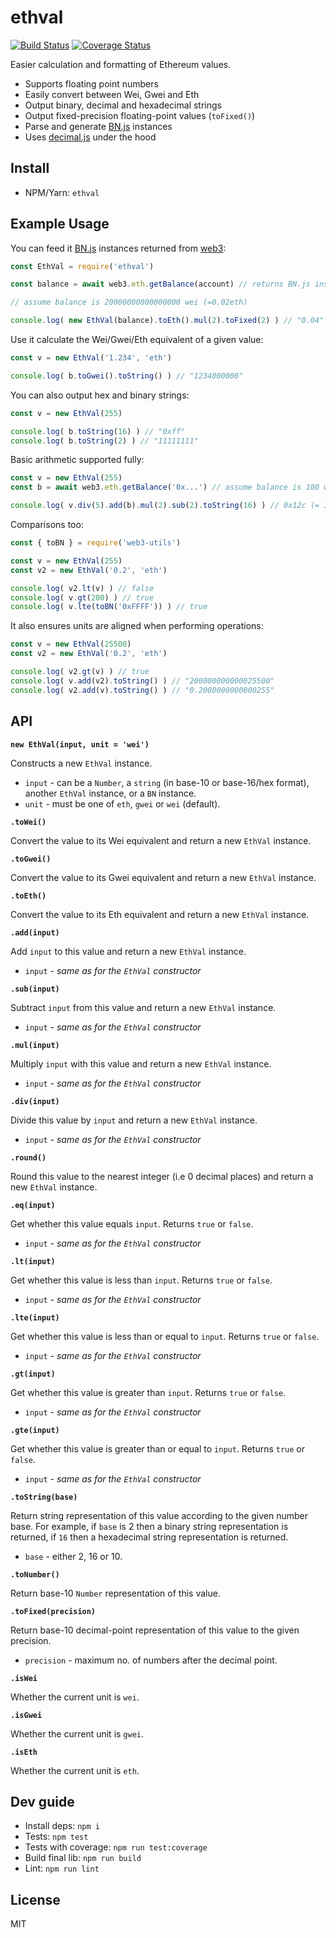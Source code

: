 # ethval

[![Build Status](https://api.travis-ci.org/hiddentao/ethval.svg?branch=master)](https://travis-ci.org/hiddentao/ethval)
[![Coverage Status](https://coveralls.io/repos/github/hiddentao/ethval/badge.svg?branch=master)](https://coveralls.io/github/hiddentao/ethval?branch=master)

Easier calculation and formatting of Ethereum values.

* Supports floating point numbers
* Easily convert between Wei, Gwei and Eth
* Output binary, decimal and hexadecimal strings
* Output fixed-precision floating-point values (`toFixed()`)
* Parse and generate [BN.js](https://github.com/indutny/bn.js/) instances
* Uses [decimal.js](https://github.com/MikeMcl/decimal.js/) under the hood

## Install

* NPM/Yarn: `ethval`

## Example Usage

You can feed it [BN.js](https://github.com/indutny/bn.js/) instances returned from [web3](https://web3js.readthedocs.io/en/1.0/web3-eth.html#getbalance):

```js
const EthVal = require('ethval')

const balance = await web3.eth.getBalance(account) // returns BN.js instance

// assume balance is 20000000000000000 wei (=0.02eth)

console.log( new EthVal(balance).toEth().mul(2).toFixed(2) ) // "0.04"
```

Use it calculate the Wei/Gwei/Eth equivalent of a given value:

```js
const v = new EthVal('1.234', 'eth')

console.log( b.toGwei().toString() ) // "1234000000"
```

You can also output hex and binary strings:

```js
const v = new EthVal(255)

console.log( b.toString(16) ) // "0xff"
console.log( b.toString(2) ) // "11111111"
```

Basic arithmetic supported fully:

```js
const v = new EthVal(255)
const b = await web3.eth.getBalance('0x...') // assume balance is 100 wei

console.log( v.div(5).add(b).mul(2).sub(2).toString(16) ) // 0x12c (= 300 in base-10)
```

Comparisons too:

```js
const { toBN } = require('web3-utils')

const v = new EthVal(255)
const v2 = new EthVal('0.2', 'eth')

console.log( v2.lt(v) ) // false
console.log( v.gt(200) ) // true
console.log( v.lte(toBN('0xFFFF')) ) // true
```

It also ensures units are aligned when performing operations:

```js
const v = new EthVal(25500)
const v2 = new EthVal('0.2', 'eth')

console.log( v2.gt(v) ) // true
console.log( v.add(v2).toString() ) // "200000000000025500"
console.log( v2.add(v).toString() ) // "0.2000000000000255"
```

## API

**`new EthVal(input, unit = 'wei')`**

Constructs a new `EthVal` instance.

* `input` - can be a `Number`, a `string` (in base-10 or base-16/hex format),
another `EthVal` instance, or a `BN` instance.
* `unit` - must be one of `eth`, `gwei` or `wei` (default).

**`.toWei()`**

Convert the value to its Wei equivalent and return a new `EthVal` instance.

**`.toGwei()`**

Convert the value to its Gwei equivalent and return a new `EthVal` instance.

**`.toEth()`**

Convert the value to its Eth equivalent and return a new `EthVal` instance.

**`.add(input)`**

Add `input` to this value and return a new `EthVal` instance.

* `input` - _same as for the `EthVal` constructor_

**`.sub(input)`**

Subtract `input` from this value and return a new `EthVal` instance.

* `input` - _same as for the `EthVal` constructor_

**`.mul(input)`**

Multiply `input` with this value and return a new `EthVal` instance.

* `input` - _same as for the `EthVal` constructor_

**`.div(input)`**

Divide this value by `input` and return a new `EthVal` instance.

* `input` - _same as for the `EthVal` constructor_

**`.round()`**

Round this value to the nearest integer (i.e 0 decimal places) and return a new `EthVal` instance.

**`.eq(input)`**

Get whether this value equals `input`. Returns `true` or `false`.

* `input` - _same as for the `EthVal` constructor_

**`.lt(input)`**

Get whether this value is less than `input`. Returns `true` or `false`.

* `input` - _same as for the `EthVal` constructor_

**`.lte(input)`**

Get whether this value is less than or equal to `input`. Returns `true` or `false`.

* `input` - _same as for the `EthVal` constructor_

**`.gt(input)`**

Get whether this value is greater than `input`. Returns `true` or `false`.

* `input` - _same as for the `EthVal` constructor_

**`.gte(input)`**

Get whether this value is greater than or equal to `input`. Returns `true` or `false`.

* `input` - _same as for the `EthVal` constructor_

**`.toString(base)`**

Return string representation of this value according to the given number base.
For example, if `base` is 2 then a binary string representation is returned, if
`16` then a hexadecimal string representation is returned.

* `base` - either 2, 16 or 10.

**`.toNumber()`**

Return base-10 `Number` representation of this value.

**`.toFixed(precision)`**

Return base-10 decimal-point representation of this value to the given precision.

* `precision` - maximum no. of numbers after the decimal point.

**`.isWei`**

Whether the current unit is `wei`.

**`.isGwei`**

Whether the current unit is `gwei`.

**`.isEth`**

Whether the current unit is `eth`.

## Dev guide

* Install deps: `npm i`
* Tests: `npm test`
* Tests with coverage: `npm run test:coverage`
* Build final lib: `npm run build`
* Lint: `npm run lint`

## License

MIT
